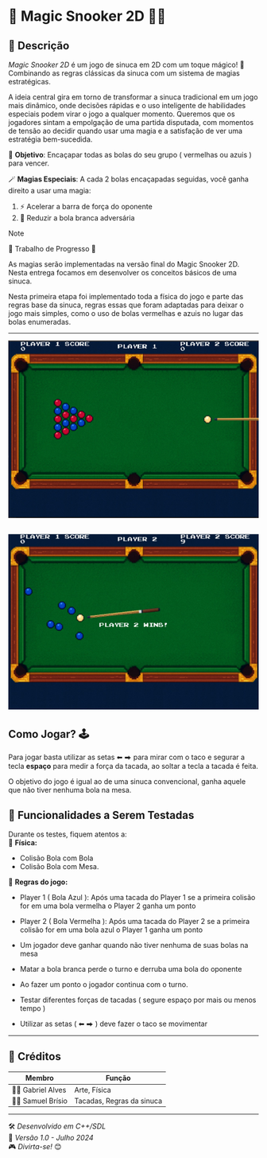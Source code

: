 # 🎱 **Magic Snooker 2D** 🧙‍♂️  

## 📝 **Descrição**  


*Magic Snooker 2D* é um jogo de sinuca em 2D com um toque mágico! 💫 Combinando as regras clássicas da sinuca com um sistema de magias estratégicas.

A ideia central gira em torno de transformar a sinuca tradicional em um jogo mais dinâmico, 
onde decisões rápidas e o uso inteligente de habilidades especiais podem virar o jogo a 
qualquer momento. Queremos que os jogadores sintam a empolgação de uma partida 
disputada, com momentos de tensão ao decidir quando usar uma magia e a satisfação de ver 
uma estratégia bem-sucedida. 

🎯 **Objetivo**: Encaçapar todas as bolas do seu grupo ( vermelhas ou azuis ) para vencer. 

🪄 **Magias Especiais**: A cada 2 bolas encaçapadas seguidas, você ganha direito a usar uma magia:
1. ⚡ Acelerar a barra de força do oponente
2. 🎯 Reduzir a bola branca adversária

> [!NOTE]  
> 🔨 Trabalho de Progresso 🚧
>
> As magias serão implementadas na versão final do Magic Snooker 2D. Nesta entrega focamos em desenvolver os conceitos básicos de uma sinuca.
>
> Nesta primeira etapa foi implementado toda a física do jogo e parte das regras base da sinuca, regras essas que foram adaptadas para deixar o jogo mais simples, como o uso de bolas vermelhas e azuis no lugar das bolas enumeradas.



---
![🖼️ Screenshot 1](docs/InitialGame.jpeg)  


![🖼️ Screenshot 1](docs/endingGame.jpeg)
---


## Como Jogar? 🕹️

Para jogar basta utilizar as setas ⬅	⮕ para mirar com o taco e segurar a tecla **espaço** para medir a força da tacada, ao soltar a tecla a tacada é feita.

O objetivo do jogo é igual ao de uma sinuca convencional, ganha aquele que não tiver nenhuma bola na mesa.



## 🧪 **Funcionalidades a Serem Testadas**  

Durante os testes, fiquem atentos a:  
🔹 **Física:**
- Colisão Bola com Bola
- Colisão Bola com Mesa.

🔹 **Regras do jogo:**
- Player 1 ( Bola Azul ): Após uma tacada do Player 1 se a primeira colisão for em uma bola vermelha o Player 2 ganha um ponto

- Player 2 ( Bola Vermelha ): Após uma tacada do Player 2 se a primeira colisão for em uma bola azul o Player 1 ganha um ponto

- Um jogador deve ganhar quando não tiver nenhuma de suas bolas na mesa

- Matar a bola  branca perde o turno e derruba uma bola do oponente

- Ao fazer um ponto o jogador continua com o turno.

- Testar diferentes forças de tacadas ( segure espaço por mais ou menos tempo )

- Utilizar as setas ( ⬅	⮕ ) deve fazer o taco se movimentar

---

## 👥 **Créditos**  

| **Membro**              | **Função**                          |
|-------------------------|------------------------------------|
| 🧑‍💻 Gabriel Alves        | Arte, Física                       |
| 🧑‍💻 Samuel Brísio        | Tacadas, Regras da sinuca          |

---

🛠️ *Desenvolvido em C++/SDL*  
📅 *Versão 1.0 - Julho 2024*  
🎮 *Divirta-se!* 😊
